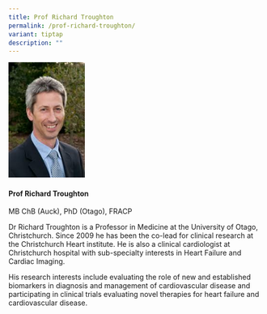 ```yaml
---
title: Prof Richard Troughton
permalink: /prof-richard-troughton/
variant: tiptap
description: ""
---
```

<p></p>
<div class="isomer-image-wrapper">
<img style="width: 30%;" height="auto" width="100%" alt="" src="/images/ASPIRE Network /Richard_Troughton.jpg">
</div>
<h4>Prof Richard Troughton</h4>
<p>MB ChB (Auck), PhD (Otago), FRACP</p>
<p>Dr Richard Troughton is a Professor in Medicine at the University of Otago,
Christchurch. Since 2009 he has been the co-lead for clinical research
at the Christchurch Heart institute. He is also a clinical cardiologist
at Christchurch hospital with sub-specialty interests in Heart Failure
and Cardiac Imaging.</p>
<p>His research interests include evaluating the role of new and established
biomarkers in diagnosis and management of cardiovascular disease and participating
in clinical trials evaluating novel therapies for heart failure and cardiovascular
disease.</p>